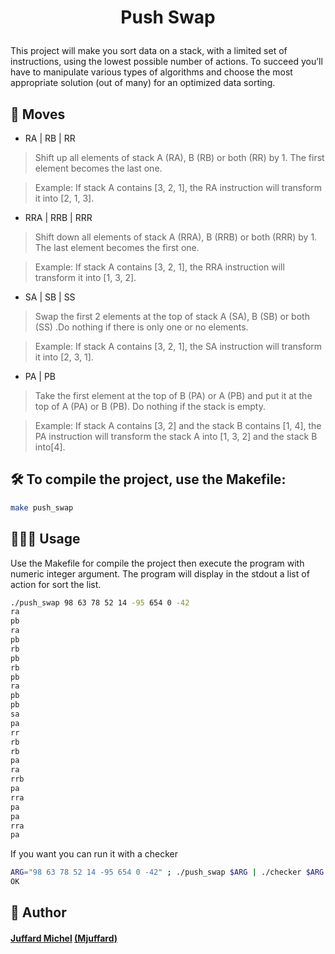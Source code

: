 
# <p align="center">Push Swap</p>
  
This project will make you sort data on a stack, with a limited set of instructions, using
the lowest possible number of actions. To succeed you’ll have to manipulate various
types of algorithms and choose the most appropriate solution (out of many) for an
optimized data sorting.

## 🧐 Moves    
- RA | RB | RR

> Shift up all elements of stack A (RA), B (RB) or both (RR) by 1. The first element becomes the last one.

>  Example: If stack A contains [3, 2, 1], the RA instruction will transform it into [2, 1, 3].

- RRA | RRB | RRR

> Shift down all elements of stack A (RRA), B (RRB) or both (RRR) by 1. The last element becomes the first one.

>  Example: If stack A contains [3, 2, 1], the RRA instruction will transform it into [1, 3, 2].

- SA | SB | SS

> Swap the first 2 elements at the top of stack A (SA), B (SB) or both (SS) .Do nothing if there is only one or no elements.

>  Example: If stack A contains [3, 2, 1], the SA instruction will transform it into [2, 3, 1].

- PA | PB

> Take the first element at the top of B (PA) or A (PB) and put it at the top of A (PA) or B (PB). Do nothing if the stack is empty.

> Example: If stack A contains [3, 2] and the stack B contains [1, 4], the PA instruction will transform the stack A into [1, 3, 2] and the stack B into[4].

## 🛠️ To compile the project, use the Makefile:

```bash
make push_swap
```

## 🧑🏻‍💻 Usage

Use the Makefile for compile the project then execute the program with numeric integer argument. The program will display in the stdout a list of action for sort the list.
        
```bash
./push_swap 98 63 78 52 14 -95 654 0 -42
ra
pb
ra
pb
rb
pb
rb
pb
ra
pb
pb
sa
pa
rr
rb
rb
pa
ra
rrb
pa
rra
pa
pa
rra
pa
```
If you want you can run it with a checker 

```bash        
ARG="98 63 78 52 14 -95 654 0 -42" ; ./push_swap $ARG | ./checker $ARG
OK    
```
## 🙇 Author
#### [Juffard Michel](https://github.com/MichJuffard) [(Mjuffard)](https://profile.intra.42.fr/users/mjuffard)


        
